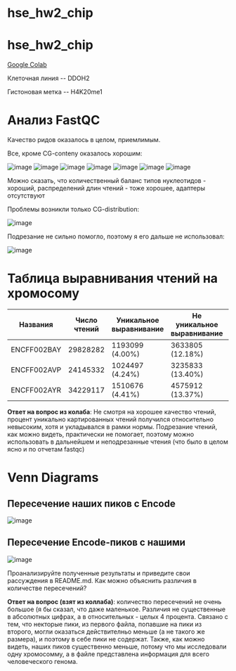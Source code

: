 # hse_hw2_chip


# hse_hw2_chip

[Google Colab](https://colab.research.google.com/drive/1Hyc12B3m_ah6MgNQJjOI8N5n2kExVRhz?usp=sharing)

Клеточная линия -- DDOH2

Гистоновая метка -- H4K20me1

# Анализ FastQC

Качество ридов оказалось в целом, приемлимым.

Все, кроме CG-conteny оказалось хорошим:

![image](screens/Screenshot%20from%202022-03-10%2014-35-33.png)
![image](screens/Screenshot%20from%202022-03-10%2014-35-39.png)
![image](screens/Screenshot%20from%202022-03-10%2014-35-52.png)
![image](screens/Screenshot%20from%202022-03-10%2014-35-57.png)
![image](screens/Screenshot%20from%202022-03-10%2014-36-02.png)
![image](screens/Screenshot%20from%202022-03-10%2014-36-19.png)
![image](screens/Screenshot%20from%202022-03-10%2014-39-09.png)

Можно сказать, что количественный баланс типов нуклеотидов - хороший, распределений длин чтений - тоже хорошее, адаптеры отсутствуют

Проблемы возникли только CG-distribution:

![image](screens/Screenshot%20from%202022-03-10%2014-35-44.png)

Подрезание не сильно помогло, поэтому я его дальше не использовал:

![image](screens/Screenshot%20from%202022-03-10%2014-46-10.png)

# Таблица выравнивания чтений на хромосому

|Названия|Число чтений|Уникальное выравнивание|Не уникальное выравнивание|Не выравнено|
|---|---|---|---|---|
| ENCFF002BAY | 29828282 | 1193099 (4.00%) | 3633805 (12.18%) | 25001378 (83.82%) |
| ENCFF002AVP | 24145332 | 1024497 (4.24%) | 3235833 (13.40%) | 19885002 (82.36%) |
| ENCFF002AYR | 34229117 | 1510676 (4.41%) | 4575912 (13.37%) | 28142529 (82.22%) |

**Ответ на вопрос из колаба**: Не смотря на хорошее качество чтений, процент уникально картированных чтений получился относительно невысоким, хотя и укладывался в рамки нормы. Подрезание чтений, как можно видеть, практически не помогает, поэтому можно использовать в дальнейшем и неподрезанные чтения (что было в целом ясно и по отчетам fastqc)


# Venn Diagrams
## Пересечение наших пиков с Encode
![image](Intervene_venn.jpg)

## Пересечение Encode-пиков с нашими
![image](Intervene_venn2.jpg)


Проанализируйте полученные результаты и приведите свои рассуждения в README.md. Как можно объяснить различия в количестве пересечений?

**Ответ на вопрос (взят из коллаба)**: количество пересечений не очень большое (я бы сказал, что даже маленькое. Различия не существенные в абсолютных цифрах, а в относительных - целых 4 процента. Связано с тем, что некторые пики, из первого файла, попавшие на пики из второго, могли оказаться действителньо меньше (а не такого же размера), и поэтому в себе пики не содержат. Также, как можно видеть, наших пиков существенно меньше, потому что мы исследовали одну хромосомму, а в файле представлена информация для всего человеческого генома.
